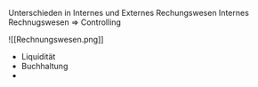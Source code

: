 Unterschieden in Internes und Externes Rechungswesen
Internes Rechnugswesen => Controlling

![[Rechnungswesen.png]]

- Liquidität
- Buchhaltung
- 